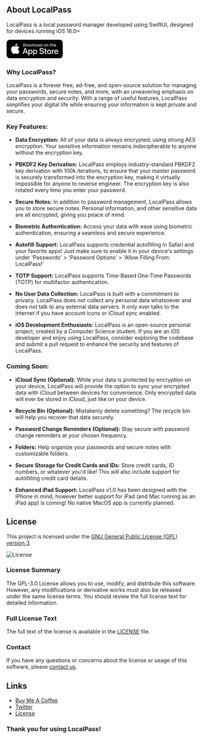 ## About LocalPass

LocalPass is a local password manager developed using SwiftUI, designed for devices running iOS 16.0+

[<img src="LocalPassScreenshots/app-store-button-black.svg" height="50">](https://apps.apple.com/us/app/localpass/id6464081036)

### Why LocalPass?

LocalPass is a forever free, ad-free, and open-source solution for managing your passwords, secure notes, and more, with an unwavering emphasis on data encryption and security. With a range of useful features, LocalPass simplifies your digital life while ensuring your information is kept private and secure.

### Key Features:

- **Data Encryption:**
  All of your data is always encrypted, using strong AES encryption. Your sensitive information remains indecipherable to anyone without the encryption key.

- **PBKDF2 Key Derivation:**
  LocalPass employs industry-standard PBKDF2 key derivation with 100k iterations, to ensure that your master password is securely transformed into the encryption key, making it virtually impossible for anyone to reverse engineer. The encryption key is also rotated every time you enter your password.

- **Secure Notes:**
  In addition to password management, LocalPass allows you to store secure notes. Personal information, and other sensitive data are all encrypted, giving you peace of mind.

- **Biometric Authentication:**
  Access your data with ease using biometric authentication, ensuring a seamless and secure experience.

- **Autofill Support:**
  LocalPass supports credential autofilling in Safari and your favorite apps! Just make sure to enable it in your device's settings under 'Passwords' > 'Password Options' > 'Allow Filling From: LocalPass!'

- **TOTP Support:**
  LocalPass supports Time-Based One-Time Passwords (TOTP) for multifactor authentication.

- **No User Data Collection:**
  LocalPass is built with a commitment to privacy. LocalPass does not collect any personal data whatsoever and does not talk to any external data servers. It only ever talks to the internet if you have account icons or iCloud sync enabled.

- **iOS Development Enthusiasts:**
  LocalPass is an open-source personal project, created by a Computer Science student. If you are an iOS developer and enjoy using LocalPass, consider exploring the codebase and submit a pull request to enhance the security and features of LocalPass.

### Coming Soon:

- **iCloud Sync (Optional):**
  While your data is protected by encryption on your device, LocalPass will provide the option to sync your encrypted data with iCloud between devices for convenience. Only encrypted data will ever be stored in iCloud, just like on your device.

- **Recycle Bin (Optional):**
  Mistakenly delete something? The recycle bin will help you recover that data securely.

- **Password Change Reminders (Optional):**
  Stay secure with password change reminders at your chosen frequency.

- **Folders:**
  Help organize your passwords and secure notes with customizable folders.

- **Secure Storage for Credit Cards and IDs:**
  Store credit cards, ID numbers, or whatever you'd like! This will also include support for autofilling credit card details.

- **Enhanced iPad Support:**
  LocalPass v1.0 has been designed with the iPhone in mind, however better support for iPad (and Mac running as an iPad app) is coming! No native MacOS app is currently planned.

## License

This project is licensed under the [GNU General Public License (GPL) version 3](LICENSE).

![License](https://img.shields.io/badge/License-GPLv3-blue.svg)

### License Summary

The GPL-3.0 License allows you to use, modify, and distribute this software. However, any modifications or derivative works must also be released under the same license terms. You should review the full license text for detailed information.

### Full License Text

The full text of the license is available in the [LICENSE](LICENSE) file.

### Contact

If you have any questions or concerns about the license or usage of this software, please [contact us](mailto:app.localpass@gmail.com).

## Links

- [Buy Me A Coffee](https://buymeacoffee.com/localpass)
- [Twitter](https://twitter.com/localpassapp)
- [License](https://github.com/ReubenBaker/LocalPass/blob/main/LICENSE)

### Thank you for using LocalPass!
